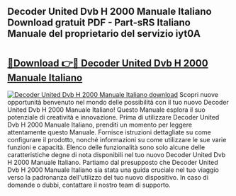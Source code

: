 ## Decoder United Dvb H 2000 Manuale Italiano Download gratuit PDF - Part-sRS Italiano Manuale del proprietario del servizio iyt0A

# <h2><a href="http://dffom9.blite.top/?on=Decoder+United+Dvb+H+2000+Manuale+Italiano">🔗Download 👉🔴 Decoder United Dvb H 2000 Manuale Italiano</a></h2>

[![Decoder United Dvb H 2000 Manuale Italiano download](https://i.imgur.com/lujVjoI.png)](http://dffom9.blite.top/?on=Decoder+United+Dvb+H+2000+Manuale+Italiano)
Scopri nuove opportunità benvenuto nel mondo delle possibilità con il tuo nuovo Decoder United Dvb H 2000 Manuale Italiano! Questo Manuale esplora il suo potenziale di creatività e innovazione. Prima di utilizzare Decoder United Dvb H 2000 Manuale Italiano, prenditi un momento per leggere attentamente questo Manuale. Fornisce istruzioni dettagliate su come configurare il prodotto, nonché informazioni su come utilizzare le sue varie funzioni e capacità. Elenco delle funzionalità sono solo alcune delle caratteristiche degne di nota disponibili nel tuo nuovo Decoder United Dvb H 2000 Manuale Italiano. Partiamo dal presupposto che Decoder United Dvb H 2000 Manuale Italiano sia stata una guida cruciale nel tuo viaggio verso la padronanza dell'utilizzo del tuo nuovo dispositivo. In caso di domande o dubbi, contattare il nostro team di supporto.

